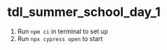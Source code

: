 # tdl_summer_school_day_1

1. Run `npm ci` in terminal to set up
2. Run `npx cypress open` to start

